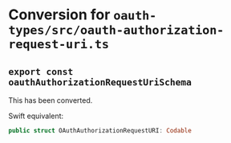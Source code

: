 # Conversion for `oauth-types/src/oauth-authorization-request-uri.ts`

## `export const oauthAuthorizationRequestUriSchema`

This has been converted.

Swift equivalent:

```swift
public struct OAuthAuthorizationRequestURI: Codable
```

